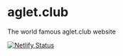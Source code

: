 # aglet.club
The world famous aglet.club website

[![Netlify Status](https://api.netlify.com/api/v1/badges/aefafb72-7b4e-464a-a18a-cc9de659dc31/deploy-status)](https://app.netlify.com/sites/jolly-nobel-5c783a/deploys)
